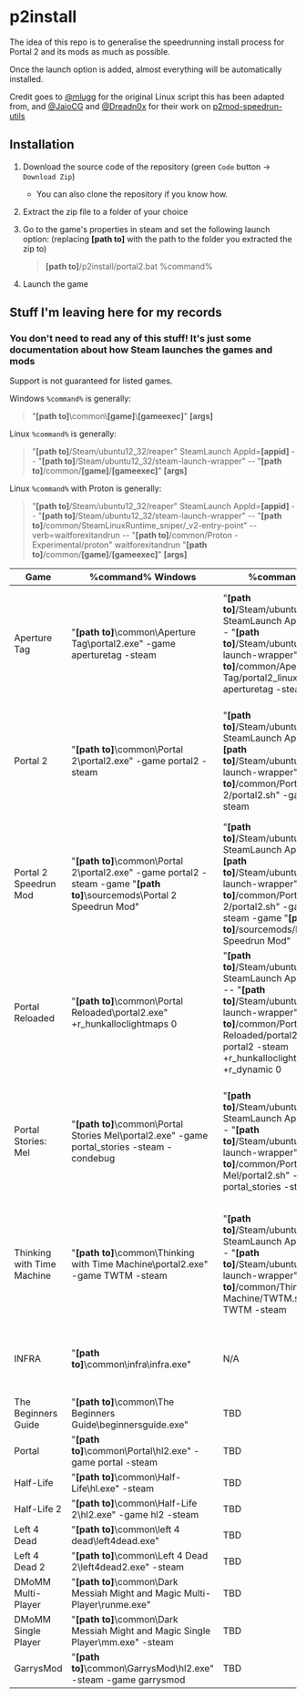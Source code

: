 # p2install

The idea of this repo is to generalise the speedrunning install process for Portal 2 and its mods as much as possible.

Once the launch option is added, almost everything will be automatically installed.

Credit goes to [@mlugg] for the original Linux script this has been adapted from, and [@JaioCG] and [@Dreadn0x] for their work on [p2mod-speedrun-utils]

[@mlugg]: https://github.com/mlugg
[@JaioCG]: https://github.com/JaioCG
[@Dreadn0x]: https://github.com/Dreadn0x
[p2mod-speedrun-utils]: https://github.com/JaioCG/p2mod-speedrun-utils

## Installation

1. Download the source code of the repository (green `Code` button -> `Download Zip`)
     - You can also clone the repository if you know how.

2. Extract the zip file to a folder of your choice

3. Go to the game's properties in steam and set the following launch option: (replacing **[path to]** with the path to the folder you extracted the zip to)

    > **[path to]**/p2install/portal2.bat %command%

4. Launch the game

## Stuff I'm leaving here for my records

### You don't need to read any of this stuff! It's just some documentation about how Steam launches the games and mods

Support is not guaranteed for listed games.

Windows `%command%` is generally:
> "**[path to]**\\common\\**[game]**\\**[gameexec]**" **[args]**

Linux `%command%` is generally:
> "**[path to]**/Steam/ubuntu12_32/reaper" SteamLaunch AppId=**[appid]** -- "**[path to]**/Steam/ubuntu12_32/steam-launch-wrapper" -- "**[path to]**/common/**[game]**/**[gameexec]**" **[args]**

Linux `%command%` with Proton is generally:
> "**[path to]**/Steam/ubuntu12_32/reaper" SteamLaunch AppId=**[appid]** -- "**[path to]**/Steam/ubuntu12_32/steam-launch-wrapper" -- "**[path to]**/common/SteamLinuxRuntime_sniper/_v2-entry-point" --verb=waitforexitandrun -- "**[path to]**/common/Proton - Experimental/proton" waitforexitandrun "**[path to]**/common/**[game]**/**[gameexec]**" **[args]**

|            Game            | %command% Windows                                                                                                      | %command% Linux                                                                                                                                                                                                                                       | %command% Linux Proton
| -------------------------- | ---------------------------------------------------------------------------------------------------------------------- | ----------------------------------------------------------------------------------------------------------------------------------------------------------------------------------------------------------------------------------------------------- | ---
| Aperture Tag               |"**[path to]**\common\Aperture Tag\portal2.exe" -game aperturetag -steam                                                | "**[path to]**/Steam/ubuntu12_32/reaper" SteamLaunch AppId=280740  -- "**[path to]**/Steam/ubuntu12_32/steam-launch-wrapper" -- "**[path to]**/common/Aperture Tag/portal2_linux" -game aperturetag -steam                                            | "**[path to]**/Steam/ubuntu12_32/reaper" SteamLaunch AppId=280740  -- "**[path to]**/Steam/ubuntu12_32/steam-launch-wrapper" -- "**[path to]**/common/SteamLinuxRuntime_sniper/_v2-entry-point" --verb=waitforexitandrun -- "**[path to]**/common/Proton - Experimental/proton" waitforexitandrun "**[path to]**/common/Aperture Tag/portal2.exe" -game aperturetag -steam
| Portal 2                   |"**[path to]**\common\Portal 2\portal2.exe" -game portal2 -steam                                                        | "**[path to]**/Steam/ubuntu12_32/reaper" SteamLaunch AppId=620     -- "**[path to]**/Steam/ubuntu12_32/steam-launch-wrapper" -- "**[path to]**/common/Portal 2/portal2.sh" -game portal2 -steam                                                       | "**[path to]**/Steam/ubuntu12_32/reaper" SteamLaunch AppId=620     -- "**[path to]**/Steam/ubuntu12_32/steam-launch-wrapper" -- "**[path to]**/common/SteamLinuxRuntime_sniper/_v2-entry-point" --verb=waitforexitandrun -- "**[path to]**/common/Proton - Experimental/proton" waitforexitandrun "**[path to]**/common/Portal 2/portal2.exe" -game portal2 -steam
| Portal 2 Speedrun Mod      |"**[path to]**\common\Portal 2\portal2.exe" -game portal2 -steam -game "**[path to]**\sourcemods\Portal 2 Speedrun Mod" | "**[path to]**/Steam/ubuntu12_32/reaper" SteamLaunch AppId=620     -- "**[path to]**/Steam/ubuntu12_32/steam-launch-wrapper" -- "**[path to]**/common/Portal 2/portal2.sh" -game portal2 -steam -game "**[path to]**/sourcemods/Portal 2 Speedrun Mod"| "**[path to]**/Steam/ubuntu12_32/reaper" SteamLaunch AppId=620     -- "**[path to]**/Steam/ubuntu12_32/steam-launch-wrapper" -- "**[path to]**/common/SteamLinuxRuntime_sniper/_v2-entry-point" --verb=waitforexitandrun -- "**[path to]**/common/Proton - Experimental/proton" waitforexitandrun "**[path to]**/common/Portal 2/portal2.exe" -game portal2 -steam -game "**[path to]**/sourcemods/Portal 2 Speedrun Mod"
| Portal Reloaded            |"**[path to]**\common\Portal Reloaded\portal2.exe" +r_hunkalloclightmaps 0                                              | "**[path to]**/Steam/ubuntu12_32/reaper" SteamLaunch AppId=1255980 -- "**[path to]**/Steam/ubuntu12_32/steam-launch-wrapper" -- "**[path to]**/common/Portal Reloaded/portal2.sh" -game portal2 -steam +r_hunkalloclightmaps 0 +r_dynamic 0           | "**[path to]**/Steam/ubuntu12_32/reaper" SteamLaunch AppId=1255980 -- "**[path to]**/Steam/ubuntu12_32/steam-launch-wrapper" -- "**[path to]**/common/SteamLinuxRuntime_sniper/_v2-entry-point" --verb=waitforexitandrun -- "**[path to]**/common/Proton - Experimental/proton" waitforexitandrun "**[path to]**/common/Portal Reloaded/portal2.exe" +r_hunkalloclightmaps 0
| Portal Stories: Mel        |"**[path to]**\common\Portal Stories Mel\portal2.exe" -game portal_stories -steam -condebug                             | "**[path to]**/Steam/ubuntu12_32/reaper" SteamLaunch AppId=317400  -- "**[path to]**/Steam/ubuntu12_32/steam-launch-wrapper" -- "**[path to]**/common/Portal Stories Mel/portal2.sh" -game portal_stories -steam                                      | "**[path to]**/Steam/ubuntu12_32/reaper" SteamLaunch AppId=317400  -- "**[path to]**/Steam/ubuntu12_32/steam-launch-wrapper" -- "**[path to]**/common/SteamLinuxRuntime_sniper/_v2-entry-point" --verb=waitforexitandrun -- "**[path to]**/common/Proton - Experimental/proton" waitforexitandrun "**[path to]**/common/Portal Stories Mel/portal2.exe" -game portal_stories -steam -condebug
| Thinking with Time Machine |"**[path to]**\common\Thinking with Time Machine\portal2.exe" -game TWTM -steam                                         | "**[path to]**/Steam/ubuntu12_32/reaper" SteamLaunch AppId=286080  -- "**[path to]**/Steam/ubuntu12_32/steam-launch-wrapper" -- "**[path to]**/common/Thinking with Time Machine/TWTM.sh" -game TWTM -steam                                           | "**[path to]**/Steam/ubuntu12_32/reaper" SteamLaunch AppId=286080  -- "**[path to]**/Steam/ubuntu12_32/steam-launch-wrapper" -- "**[path to]**/common/SteamLinuxRuntime_sniper/_v2-entry-point" --verb=waitforexitandrun -- "**[path to]**/common/Proton - Experimental/proton" waitforexitandrun "**[path to]**/common/Thinking with Time Machine/portal2.exe" -game TWTM -steam
| INFRA                      |"**[path to]**\common\infra\infra.exe"                                                                                  | N/A | "**[path to]**/Steam/ubuntu12_32/reaper" SteamLaunch AppId=251110  -- "**[path to]**/Steam/ubuntu12_32/steam-launch-wrapper" -- "**[path to]**/common/infra/infra.exe" -game TWTM -steam
| The Beginners Guide        |"**[path to]**\common\The Beginners Guide\beginnersguide.exe"                                                           | TBD | TBD
| Portal                     |"**[path to]**\common\Portal\hl2.exe" -game portal -steam                                                               | TBD | TBD
| Half-Life                  |"**[path to]**\common\Half-Life\hl.exe" -steam                                                                          | TBD | TBD
| Half-Life 2                |"**[path to]**\common\Half-Life 2\hl2.exe" -game hl2 -steam                                                             | TBD | TBD
| Left 4 Dead                |"**[path to]**\common\left 4 dead\left4dead.exe"                                                                        | TBD | TBD
| Left 4 Dead 2              |"**[path to]**\common\Left 4 Dead 2\left4dead2.exe" -steam                                                              | TBD | TBD
| DMoMM Multi-Player         |"**[path to]**\common\Dark Messiah Might and Magic Multi-Player\runme.exe"                                              | TBD | TBD
| DMoMM Single Player        |"**[path to]**\common\Dark Messiah Might and Magic Single Player\mm.exe" -steam                                         | TBD | TBD
| GarrysMod                  |"**[path to]**\common\GarrysMod\hl2.exe" -steam -game garrysmod                                                         | TBD | TBD
